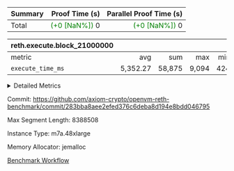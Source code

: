 | Summary | Proof Time (s) | Parallel Proof Time (s) |
|:---|---:|---:|
| Total | <span style='color: green'>(+0 [NaN%])</span> 0 | <span style='color: green'>(+0 [NaN%])</span> 0 |


| reth.execute.block_21000000 |||||
|:---|---:|---:|---:|---:|
|metric|avg|sum|max|min|
| `execute_time_ms     ` |  5,352.27 |  58,875 |  9,094 |  424 |



<details>
<summary>Detailed Metrics</summary>

| group | block_number | segment | execute_time_ms |
| --- | --- | --- | --- |
| reth.execute.block_21000000 | 21000000 | 0 | 6,154 | 
| reth.execute.block_21000000 | 21000000 | 1 | 4,816 | 
| reth.execute.block_21000000 | 21000000 | 10 | 424 | 
| reth.execute.block_21000000 | 21000000 | 2 | 5,496 | 
| reth.execute.block_21000000 | 21000000 | 3 | 1,542 | 
| reth.execute.block_21000000 | 21000000 | 4 | 9,094 | 
| reth.execute.block_21000000 | 21000000 | 5 | 5,684 | 
| reth.execute.block_21000000 | 21000000 | 6 | 7,090 | 
| reth.execute.block_21000000 | 21000000 | 7 | 6,874 | 
| reth.execute.block_21000000 | 21000000 | 8 | 7,006 | 
| reth.execute.block_21000000 | 21000000 | 9 | 4,695 | 

</details>


Commit: https://github.com/axiom-crypto/openvm-reth-benchmark/commit/283bba8aee2efed376c6deba8d194e8bdd046795

Max Segment Length: 8388508

Instance Type: m7a.48xlarge

Memory Allocator: jemalloc

[Benchmark Workflow](https://github.com/axiom-crypto/openvm-reth-benchmark/actions/runs/13084589126)
